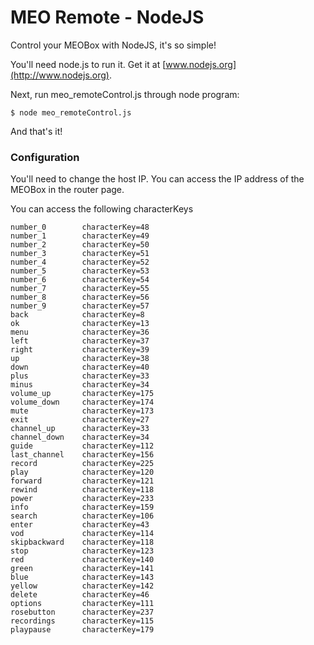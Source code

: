 MEO Remote - NodeJS
====================

Control your MEOBox with NodeJS, it's so simple!

You'll need node.js to run it. Get it at [www.nodejs.org](http://www.nodejs.org).

Next, run meo_remoteControl.js through node program:

    $ node meo_remoteControl.js

And that's it!

### Configuration

You'll need to change the host IP. You can access the IP address of the MEOBox in the router page.

You can access the following characterKeys

    number_0        characterKey=48
    number_1        characterKey=49
    number_2        characterKey=50
    number_3        characterKey=51
    number_4        characterKey=52
    number_5        characterKey=53
    number_6        characterKey=54
    number_7        characterKey=55
    number_8        characterKey=56
    number_9        characterKey=57
    back            characterKey=8
    ok              characterKey=13
    menu            characterKey=36
    left            characterKey=37
    right           characterKey=39
    up              characterKey=38
    down            characterKey=40
    plus            characterKey=33
    minus           characterKey=34
    volume_up       characterKey=175
    volume_down     characterKey=174
    mute            characterKey=173
    exit            characterKey=27
    channel_up      characterKey=33
    channel_down    characterKey=34
    guide           characterKey=112
    last_channel    characterKey=156
    record          characterKey=225
    play            characterKey=120
    forward         characterKey=121
    rewind          characterKey=118
    power           characterKey=233
    info            characterKey=159
    search          characterKey=106
    enter           characterKey=43
    vod             characterKey=114
    skipbackward    characterKey=118
    stop            characterKey=123
    red             characterKey=140
    green           characterKey=141
    blue            characterKey=143
    yellow          characterKey=142
    delete          characterKey=46
    options         characterKey=111
    rosebutton      characterKey=237
    recordings      characterKey=115
    playpause       characterKey=179
